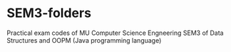 # SEM3-folders
Practical exam codes of MU Computer Science Engneering SEM3 of Data Structures and OOPM (Java programming language)
